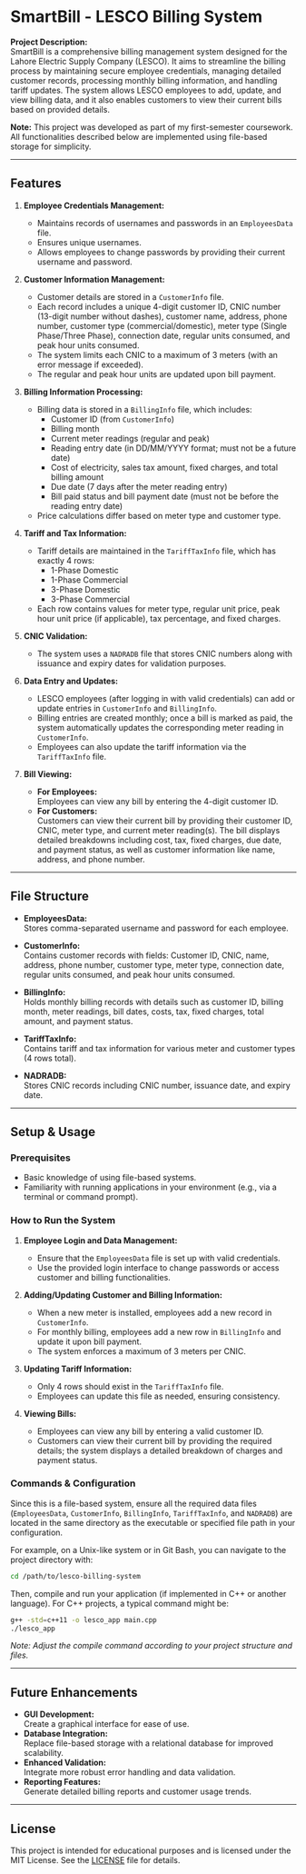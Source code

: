 
# SmartBill - LESCO Billing System

**Project Description:**  
SmartBill is a comprehensive billing management system designed for the Lahore Electric Supply Company (LESCO). It aims to streamline the billing process by maintaining secure employee credentials, managing detailed customer records, processing monthly billing information, and handling tariff updates. The system allows LESCO employees to add, update, and view billing data, and it also enables customers to view their current bills based on provided details.

**Note:** This project was developed as part of my first-semester coursework. All functionalities described below are implemented using file-based storage for simplicity.

---

## Features

1. **Employee Credentials Management:**
   - Maintains records of usernames and passwords in an `EmployeesData` file.
   - Ensures unique usernames.
   - Allows employees to change passwords by providing their current username and password.

2. **Customer Information Management:**
   - Customer details are stored in a `CustomerInfo` file.
   - Each record includes a unique 4-digit customer ID, CNIC number (13-digit number without dashes), customer name, address, phone number, customer type (commercial/domestic), meter type (Single Phase/Three Phase), connection date, regular units consumed, and peak hour units consumed.
   - The system limits each CNIC to a maximum of 3 meters (with an error message if exceeded).
   - The regular and peak hour units are updated upon bill payment.

3. **Billing Information Processing:**
   - Billing data is stored in a `BillingInfo` file, which includes:
     - Customer ID (from `CustomerInfo`)
     - Billing month
     - Current meter readings (regular and peak)
     - Reading entry date (in DD/MM/YYYY format; must not be a future date)
     - Cost of electricity, sales tax amount, fixed charges, and total billing amount
     - Due date (7 days after the meter reading entry)
     - Bill paid status and bill payment date (must not be before the reading entry date)
   - Price calculations differ based on meter type and customer type.

4. **Tariff and Tax Information:**
   - Tariff details are maintained in the `TariffTaxInfo` file, which has exactly 4 rows:
     - 1-Phase Domestic
     - 1-Phase Commercial
     - 3-Phase Domestic
     - 3-Phase Commercial
   - Each row contains values for meter type, regular unit price, peak hour unit price (if applicable), tax percentage, and fixed charges.

5. **CNIC Validation:**
   - The system uses a `NADRADB` file that stores CNIC numbers along with issuance and expiry dates for validation purposes.

6. **Data Entry and Updates:**
   - LESCO employees (after logging in with valid credentials) can add or update entries in `CustomerInfo` and `BillingInfo`.
   - Billing entries are created monthly; once a bill is marked as paid, the system automatically updates the corresponding meter reading in `CustomerInfo`.
   - Employees can also update the tariff information via the `TariffTaxInfo` file.

7. **Bill Viewing:**
   - **For Employees:**  
     Employees can view any bill by entering the 4-digit customer ID.
   - **For Customers:**  
     Customers can view their current bill by providing their customer ID, CNIC, meter type, and current meter reading(s). The bill displays detailed breakdowns including cost, tax, fixed charges, due date, and payment status, as well as customer information like name, address, and phone number.

---

## File Structure

- **EmployeesData:**  
  Stores comma-separated username and password for each employee.

- **CustomerInfo:**  
  Contains customer records with fields: Customer ID, CNIC, name, address, phone number, customer type, meter type, connection date, regular units consumed, and peak hour units consumed.

- **BillingInfo:**  
  Holds monthly billing records with details such as customer ID, billing month, meter readings, bill dates, costs, tax, fixed charges, total amount, and payment status.

- **TariffTaxInfo:**  
  Contains tariff and tax information for various meter and customer types (4 rows total).

- **NADRADB:**  
  Stores CNIC records including CNIC number, issuance date, and expiry date.

---

## Setup & Usage

### Prerequisites

- Basic knowledge of using file-based systems.
- Familiarity with running applications in your environment (e.g., via a terminal or command prompt).

### How to Run the System

1. **Employee Login and Data Management:**
   - Ensure that the `EmployeesData` file is set up with valid credentials.
   - Use the provided login interface to change passwords or access customer and billing functionalities.

2. **Adding/Updating Customer and Billing Information:**
   - When a new meter is installed, employees add a new record in `CustomerInfo`.
   - For monthly billing, employees add a new row in `BillingInfo` and update it upon bill payment.
   - The system enforces a maximum of 3 meters per CNIC.

3. **Updating Tariff Information:**
   - Only 4 rows should exist in the `TariffTaxInfo` file.
   - Employees can update this file as needed, ensuring consistency.

4. **Viewing Bills:**
   - Employees can view any bill by entering a valid customer ID.
   - Customers can view their current bill by providing the required details; the system displays a detailed breakdown of charges and payment status.

### Commands & Configuration

Since this is a file-based system, ensure all the required data files (`EmployeesData`, `CustomerInfo`, `BillingInfo`, `TariffTaxInfo`, and `NADRADB`) are located in the same directory as the executable or specified file path in your configuration.

For example, on a Unix-like system or in Git Bash, you can navigate to the project directory with:

```bash
cd /path/to/lesco-billing-system
```

Then, compile and run your application (if implemented in C++ or another language). For C++ projects, a typical command might be:

```bash
g++ -std=c++11 -o lesco_app main.cpp
./lesco_app
```

*Note: Adjust the compile command according to your project structure and files.*

---

## Future Enhancements

- **GUI Development:**  
  Create a graphical interface for ease of use.
- **Database Integration:**  
  Replace file-based storage with a relational database for improved scalability.
- **Enhanced Validation:**  
  Integrate more robust error handling and data validation.
- **Reporting Features:**  
  Generate detailed billing reports and customer usage trends.

---

## License

This project is intended for educational purposes and is licensed under the MIT License. See the [LICENSE](LICENSE) file for details.
